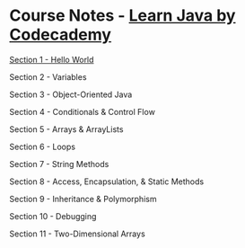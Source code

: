 # Course Notes - [Learn Java by Codecademy](https://www.codecademy.com/courses/learn-java/)

[Section 1 - Hello World](https://github.com/mrjohnming/codecademy_learn-java/blob/main/01_hello-world.md)

Section 2 - Variables

Section 3 - Object-Oriented Java

Section 4 - Conditionals & Control Flow

Section 5 - Arrays & ArrayLists

Section 6 - Loops

Section 7 - String Methods

Section 8 - Access, Encapsulation, & Static Methods

Section 9 - Inheritance & Polymorphism

Section 10 - Debugging

Section 11 - Two-Dimensional Arrays
